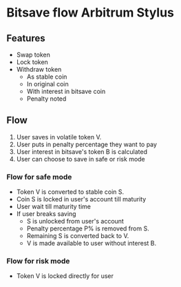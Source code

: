 # Bitsave flow Arbitrum Stylus

## Features
- Swap token
- Lock token
- Withdraw token
  - As stable coin
  - In original coin
  - With interest in bitsave coin
  - Penalty noted

## Flow
1. User saves in volatile token V.
2. User puts in penalty percentage they want to pay
3. User interest in bitsave's token B is calculated
4. User can choose to save in safe or risk mode

### Flow for safe mode
- Token V is converted to stable coin S. 
- Coin S is locked in user's account till maturity
- User wait till maturity time
- If user breaks saving
  - S is unlocked from user's account
  - Penalty percentage P% is removed from S.
  - Remaining S is converted back to V.
  - V is made available to user without interest B.

### Flow for risk mode
- Token V is locked directly for user
